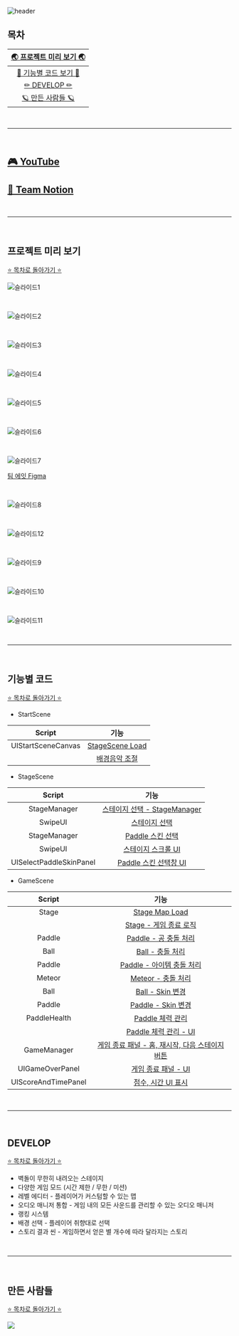 ![header](https://capsule-render.vercel.app/api?type=waving&color=gradient&customColorList=5&height=300&section=header&text=ANNIHILATION&fontSize=90&fontColor=2D2727)

## 목차

| [🌏 프로젝트 미리 보기 🌏](#프로젝트-미리-보기) |
| :---: |
| [🌌 기능별 코드 보기 🌌](#기능별-코드) |
| [✏ DEVELOP ✏](#develop) |
| [🪐 만든 사람들 🪐](#만든-사람들) |


<br>

* * *

<br>

## [🎮 YouTube](https://www.youtube.com/watch?v=XfUPwbHzX4o)
## [🤍 Team Notion](https://teamsparta.notion.site/08-814d16993a734e0b97c716e95ebf4c0e)

<br>

* * *

<br>

## 프로젝트 미리 보기

[⭐ 목차로 돌아가기 ⭐](#목차)

![슬라이드1](https://github.com/j-miiin/Annihilation/assets/62470991/556ba664-bf91-41d4-9713-e73ecbbc91b3)

<br>

![슬라이드2](https://github.com/j-miiin/Annihilation/assets/62470991/40621a92-53ac-4cf9-85bb-eedd05d8b573)

<br>

![슬라이드3](https://github.com/j-miiin/Annihilation/assets/62470991/a2c9257e-38fb-4eca-9760-32d2ebd4d152)

<br>

![슬라이드4](https://github.com/j-miiin/Annihilation/assets/62470991/95ff5b43-89b6-41eb-a80e-b8d3eca678e4)

<br>

![슬라이드5](https://github.com/j-miiin/Annihilation/assets/62470991/60a56c5d-0b83-44b9-b225-c945b58277c9)

<br>

![슬라이드6](https://github.com/j-miiin/Annihilation/assets/62470991/6c07bc0a-9a90-41e8-b60d-b76f5a9b7851)

<br>

![슬라이드7](https://github.com/j-miiin/Annihilation/assets/62470991/8a51c299-797d-405e-a010-efae0c68cd98)

[팀 에잇 Figma](https://www.figma.com/file/5wuzlMoXoiYIYIwdnDJm7J/%EC%97%90%EC%9E%87-%EB%B2%BD%EB%8F%8C%EA%B9%A8%EA%B8%B0?type=design&node-id=0-1&mode=design&t=b6nY7qWHbxzs2zJe-0)

<br>

![슬라이드8](https://github.com/j-miiin/Annihilation/assets/62470991/94b12255-4242-4cc1-ade2-c73a131c0654)

<br>

![슬라이드12](https://github.com/j-miiin/Annihilation/assets/62470991/5f814495-e0f7-447a-9aff-dd35b42613ac)

<br>

![슬라이드9](https://github.com/j-miiin/Annihilation/assets/62470991/6d251d43-bde8-4f07-b2c1-de0b0610a3e7)

<br>

![슬라이드10](https://github.com/j-miiin/Annihilation/assets/62470991/c3593695-7151-4248-a470-85c8b1e23b5d)

<br>

![슬라이드11](https://github.com/j-miiin/Annihilation/assets/62470991/46e0f417-d25f-43b2-a0db-32888422f848)

<br>

* * *

<br>

## 기능별 코드

[⭐ 목차로 돌아가기 ⭐](#목차)

- StartScene

| Script | 기능 |
| :---: | :---: |
| UIStartSceneCanvas | [StageScene Load](https://github.com/j-miiin/Annihilation/blob/ad71eb852afb0f7580b9fc358adc50ae26060710/Assets/Scripts/StartScene/UIStartSceneCanvas.cs#L33-L36) |
| | [배경음악 조절](https://github.com/j-miiin/Annihilation/blob/ad71eb852afb0f7580b9fc358adc50ae26060710/Assets/Scripts/StartScene/UIStartSceneCanvas.cs#L26C5-L31) |

- StageScene

| Script | 기능 |
| :---: | :---: |
| StageManager | [스테이지 선택 - StageManager](https://github.com/j-miiin/Annihilation/blob/ad71eb852afb0f7580b9fc358adc50ae26060710/Assets/Scripts/StageScene/StageManager.cs#L33-L37) |
| SwipeUI | [스테이지 선택](https://github.com/j-miiin/Annihilation/blob/ad71eb852afb0f7580b9fc358adc50ae26060710/Assets/Scripts/StageScene/SwipeUI.cs#L117-L121) |
| StageManager | [Paddle 스킨 선택](https://github.com/j-miiin/Annihilation/blob/ad71eb852afb0f7580b9fc358adc50ae26060710/Assets/Scripts/StageScene/StageManager.cs#L56-L59) |
| SwipeUI | [스테이지 스크롤 UI](https://github.com/j-miiin/Annihilation/blob/ad71eb852afb0f7580b9fc358adc50ae26060710/Assets/Scripts/StageScene/SwipeUI.cs#L68-L85) |
| UISelectPaddleSkinPanel | [Paddle 스킨 선택창 UI](https://github.com/j-miiin/Annihilation/blob/ad71eb852afb0f7580b9fc358adc50ae26060710/Assets/Scripts/StageScene/UI/UISelectPaddleSkinPanel.cs#L6-L38) |

- GameScene

| Script | 기능 |
| :---: | :---: |
| Stage | [Stage Map Load](https://github.com/j-miiin/Annihilation/blob/ad71eb852afb0f7580b9fc358adc50ae26060710/Assets/Scripts/GameScene/Stage.cs#L48) |
| | [Stage - 게임 종료 로직](https://github.com/j-miiin/Annihilation/blob/ad71eb852afb0f7580b9fc358adc50ae26060710/Assets/Scripts/GameScene/Stage.cs#L71-L97) |
| Paddle | [Paddle - 공 충돌 처리](https://github.com/j-miiin/Annihilation/blob/cea49f90867e2453c749d5b44d583b10a070e679/Assets/Scripts/GameScene/Paddle/Paddle.cs#L64-L98) |
| Ball | [Ball - 충돌 처리](https://github.com/j-miiin/Annihilation/blob/cea49f90867e2453c749d5b44d583b10a070e679/Assets/Scripts/GameScene/Ball/Ball.cs#L34-L89) |
| Paddle | [Paddle - 아이템 충돌 처리](https://github.com/j-miiin/Annihilation/blob/ad71eb852afb0f7580b9fc358adc50ae26060710/Assets/Scripts/GameScene/Paddle/Paddle.cs#L99-L143) |
| Meteor | [Meteor - 충돌 처리](https://github.com/j-miiin/Annihilation/blob/ad71eb852afb0f7580b9fc358adc50ae26060710/Assets/Scripts/GameScene/MeteorClass/Meteor.cs#L44-L84) |
| Ball | [Ball - Skin 변경](https://github.com/j-miiin/Annihilation/blob/c478972b67b21d1a6f654e42da1d63a61b3e8bcd/Assets/Scripts/GameScene/Ball/Ball.cs#L21-L28) |
| Paddle | [Paddle - Skin 변경](https://github.com/j-miiin/Annihilation/blob/c478972b67b21d1a6f654e42da1d63a61b3e8bcd/Assets/Scripts/GameScene/Paddle/Paddle.cs#L62) |
| PaddleHealth | [Paddle 체력 관리](https://github.com/j-miiin/Annihilation/blob/c478972b67b21d1a6f654e42da1d63a61b3e8bcd/Assets/Scripts/GameScene/Paddle/PaddleHealth.cs#L92-L97) |
|  | [Paddle 체력 관리 - UI](https://github.com/j-miiin/Annihilation/blob/c478972b67b21d1a6f654e42da1d63a61b3e8bcd/Assets/Scripts/GameScene/Paddle/PaddleHealth.cs#L36-L54) |
|  GameManager | [게임 종료 패널 - 홈, 재시작, 다음 스테이지 버튼](https://github.com/j-miiin/Annihilation/blob/ad71eb852afb0f7580b9fc358adc50ae26060710/Assets/Scripts/GameScene/GameManager.cs#L90-L112) |
| UIGameOverPanel| [게임 종료 패널 - UI](https://github.com/j-miiin/Annihilation/blob/ad71eb852afb0f7580b9fc358adc50ae26060710/Assets/Scripts/GameScene/UI/UIGameOverPanel.cs#L39-L50) |
| UIScoreAndTimePanel | [점수, 시간 UI 표시](https://github.com/j-miiin/Annihilation/blob/ad71eb852afb0f7580b9fc358adc50ae26060710/Assets/Scripts/GameScene/UI/UIScoreAndTimePanel.cs#L11-L19) |

<br>

* * *

<br>

## DEVELOP

[⭐ 목차로 돌아가기 ⭐](#목차)

- 벽돌이 무한히 내려오는 스테이지
- 다양한 게임 모드 (시간 제한 / 무한 / 미션)
- 레벨 에디터 - 플레이어가 커스텀할 수 있는 맵
- 오디오 매니저 통합 - 게임 내의 모든 사운드를 관리할 수 있는 오디오 매니저
- 랭킹 시스템 
- 배경 선택 - 플레이어 취향대로 선택
- 스토리 결과 씬 - 게임하면서 얻은 별 개수에 따라 달라지는 스토리
<br>

* * *

<br>

## 만든 사람들

[⭐ 목차로 돌아가기 ⭐](#목차)

<a href="https://github.com/j-miiin/Annihilation/graphs/contributors">
  <img src="https://contrib.rocks/image?repo=j-miiin/Annihilation" />
</a>

<br><br>
